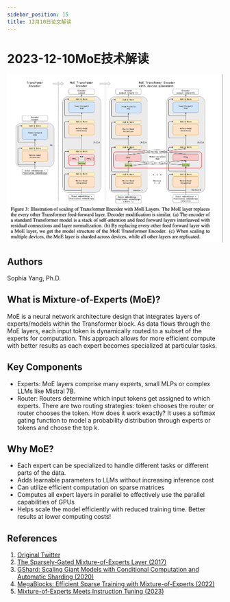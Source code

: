 ```yaml
---
sidebar_position: 15
title: 12月10日论文解读
---
```


# 2023-12-10MoE技术解读

![](./20231210/fig.1.png)

## Authors
Sophia Yang, Ph.D.

## What is Mixture-of-Experts (MoE)?
MoE is a neural network architecture design that integrates layers of experts/models within the Transformer block. As data flows through the MoE layers, each input token is dynamically routed to a subset of the experts for computation. This approach allows for more efficient compute with better results as each expert becomes specialized at particular tasks.

## Key Components
- Experts: MoE layers comprise many experts, small MLPs or complex LLMs like Mistral 7B.
- Router: Routers determine which input tokens get assigned to which experts. There are two routing strategies: token chooses the router or router chooses the token. How does it work exactly? It uses a softmax gating function to model a probability distribution through experts or tokens and choose the top k.

## Why MoE?
- Each expert can be specialized to handle different tasks or different parts of the data.
- Adds learnable parameters to LLMs without increasing inference cost
- Can utilize efficient computation on sparse matrices
- Computes all expert layers in parallel to effectively use the parallel capabilities of GPUs
- Helps scale the model efficiently with reduced training time. Better results at lower computing costs!

## References
1. [Original Twitter](https://twitter.com/sophiamyang/status/1733505991600148892)
2. [The Sparsely-Gated Mixture-of-Experts Layer (2017)](https://arxiv.org/pdf/1701.06538.pdf)
3. [GShard: Scaling Giant Models with Conditional Computation and Automatic Sharding (2020)](https://arxiv.org/pdf/2006.16668.pdf)
4. [MegaBlocks: Efficient Sparse Training with Mixture-of-Experts (2022)](https://arxiv.org/abs/2211.15841)
5. [Mixture-of-Experts Meets Instruction Tuning (2023)](https://arxiv.org/pdf/2305.14705.pdf)
